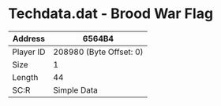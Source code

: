 #  Techdata.dat - Brood War Flag
Address   | 6564B4
----------|-------------
Player ID | 208980 (Byte Offset: 0)
Size 	  | 1
Length 	  | 44
SC:R      | Simple Data


